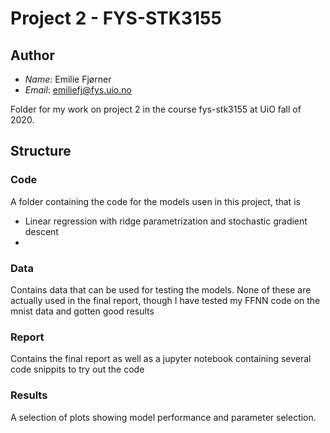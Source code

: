 # Project 2 - FYS-STK3155

## Author
* _Name_: Emilie Fjørner
* _Email_: emiliefj@fys.uio.no

Folder for my work on project 2 in the course fys-stk3155 at UiO fall of 2020.

## Structure

### Code
A folder containing the code for the models usen in this project, that is
* Linear regression with ridge parametrization and stochastic gradient descent
* 

### Data
Contains data that can be used for testing the models. None of these are actually used in the final report, though I have tested my FFNN code on the mnist data and gotten good results

### Report
Contains the final report as well as a jupyter notebook containing several code snippits to try out the code

### Results
A selection of plots showing model performance and parameter selection.